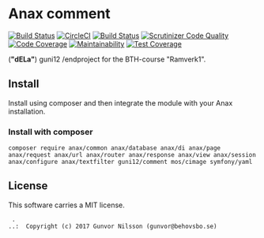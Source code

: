 Anax comment
==================================

[![Build Status](https://travis-ci.org/guni12/dela.svg?branch=master)](https://travis-ci.org/guni12/dela)
[![CircleCI](https://circleci.com/gh/guni12/dela.svg?style=svg)](https://circleci.com/gh/guni12/dela)
[![Build Status](https://scrutinizer-ci.com/g/guni12/dela/badges/build.png?b=master)](https://scrutinizer-ci.com/g/guni12/dela/build-status/master)
[![Scrutinizer Code Quality](https://scrutinizer-ci.com/g/guni12/dela/badges/quality-score.png?b=master)](https://scrutinizer-ci.com/g/guni12/dela/?branch=master)
[![Code Coverage](https://scrutinizer-ci.com/g/guni12/dela/badges/coverage.png?b=master)](https://scrutinizer-ci.com/g/guni12/dela/?branch=master)
[![Maintainability](https://api.codeclimate.com/v1/badges/2faf2369720e7502efd6/maintainability)](https://codeclimate.com/github/guni12/dela/maintainability)
[![Test Coverage](https://api.codeclimate.com/v1/badges/2faf2369720e7502efd6/test_coverage)](https://codeclimate.com/github/guni12/dela/test_coverage)


(__"dELa"__) guni12 /endproject for the BTH-course "Ramverk1".



Install
------------------

Install using composer and then integrate the module with your Anax installation.



### Install with composer

```
composer require anax/common anax/database anax/di anax/page anax/request anax/url anax/router anax/response anax/view anax/session anax/configure anax/textfilter guni12/comment mos/cimage symfony/yaml   
```



License
------------------

This software carries a MIT license.



```
 .  
..:  Copyright (c) 2017 Gunvor Nilsson (gunvor@behovsbo.se)
```
